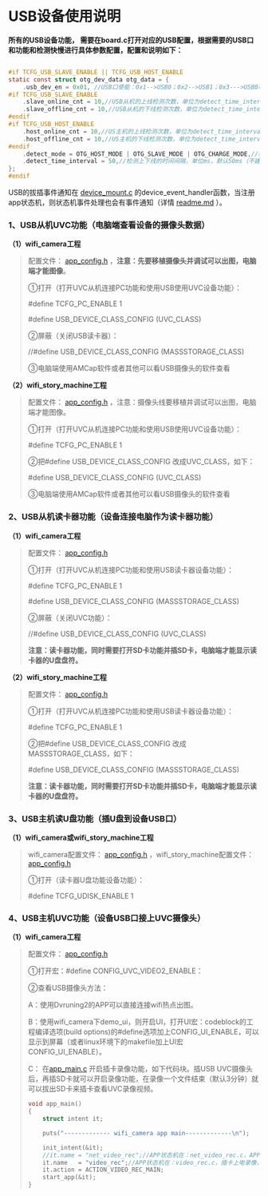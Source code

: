 ﻿# USB设备使用说明

**所有的USB设备功能， 需要在board.c打开对应的USB配置，根据需要的USB口和功能和检测快慢进行具体参数配置，配置和说明如下：**

```c

#if TCFG_USB_SLAVE_ENABLE || TCFG_USB_HOST_ENABLE
static const struct otg_dev_data otg_data = {
    .usb_dev_en = 0x01, //USB口使能：0x1-->USB0；0x2-->USB1；0x3--->USB0和USB1
#if TCFG_USB_SLAVE_ENABLE
    .slave_online_cnt = 10,//USB从机的上线检测次数，单位为detect_time_interval值
    .slave_offline_cnt = 10,//USB从机的下线检测次数，单位为detect_time_interval值
#endif
#if TCFG_USB_HOST_ENABLE
    .host_online_cnt = 10,//US主机的上线检测次数，单位为detect_time_interval值
	.host_offline_cnt = 10,//US主机的下线检测次数，单位为detect_time_interval值
#endif
	.detect_mode = OTG_HOST_MODE | OTG_SLAVE_MODE | OTG_CHARGE_MODE,//检测模式：主机检测、从机检测、拔插充电检测。
    .detect_time_interval = 50,//检测上下线的时间间隔，单位ms，默认50ms（不建议修改变小，否则USB事件可能会丢，最低为10ms）。
};
#endif
```

USB的拔插事件通知在 [device_mount.c](..\..\system\device_mount.c) 的device_event_handler函数，当注册app状态机，则状态机事件处理也会有事件通知（详情 [readme.md](..\app_state_machine\readme.md) ）。

### 1、USB从机UVC功能（电脑端查看设备的摄像头数据）

**（1）wifi_camera工程**

> 配置文件： [app_config.h](..\..\..\wifi_camera\include\app_config.h) ，**注意：先要移植摄像头并调试可以出图，电脑端才能图像**。
>
> ①打开（打开UVC从机连接PC功能和使用USB使用UVC设备功能）：
>
> #define TCFG_PC_ENABLE                      1
>
> #define USB_DEVICE_CLASS_CONFIG (UVC_CLASS) 
>
> ②屏蔽（关闭USB读卡器）：
>
> //#define USB_DEVICE_CLASS_CONFIG (MASSSTORAGE_CLASS)
>
> ③电脑端使用AMCap软件或者其他可以看USB摄像头的软件查看

**（2）wifi_story_machine工程**

> 配置文件： [app_config.h](..\..\..\wifi_story_machine\include\app_config.h) ，注意：摄像头线要移植并调试可以出图，电脑端才能图像。
>
> ①打开（打开UVC从机连接PC功能和使用USB使用UVC设备功能）：
>
> #define TCFG_PC_ENABLE                      1
>
> ②把#define USB_DEVICE_CLASS_CONFIG     改成UVC_CLASS，如下：
>
> #define USB_DEVICE_CLASS_CONFIG (UVC_CLASS) 
>
> ③电脑端使用AMCap软件或者其他可以看USB摄像头的软件查看



### 2、USB从机读卡器功能（设备连接电脑作为读卡器功能）

**（1）wifi_camera工程**

> 配置文件： [app_config.h](..\..\..\wifi_camera\include\app_config.h) 
>
> ①打开（打开UVC从机连接PC功能和使用USB读卡器设备功能）：
>
> #define TCFG_PC_ENABLE                      1
>
> #define USB_DEVICE_CLASS_CONFIG (MASSSTORAGE_CLASS)
>
> ②屏蔽（关闭UVC功能）：
>
> //#define USB_DEVICE_CLASS_CONFIG  (UVC_CLASS) 
>
> **注意：读卡器功能，同时需要打开SD卡功能并插SD卡，电脑端才能显示读卡器的U盘盘符。**

**（2）wifi_story_machine工程**

> 配置文件： [app_config.h](..\..\..\wifi_story_machine\include\app_config.h) 
>
> ①打开（打开UVC从机连接PC功能和使用USB读卡器设备功能）：
>
> #define TCFG_PC_ENABLE                      1
>
> ②把#define USB_DEVICE_CLASS_CONFIG     改成MASSSTORAGE_CLASS，如下：
>
> #define USB_DEVICE_CLASS_CONFIG (MASSSTORAGE_CLASS) 
>
> **注意：读卡器功能，同时需要打开SD卡功能并插SD卡，电脑端才能显示读卡器的U盘盘符。**



### 3、USB主机读U盘功能（插U盘到设备USB口）

**（1）wifi_camera或wifi_story_machine工程**

> wifi_camera配置文件： [app_config.h](..\..\..\wifi_camera\include\app_config.h) ，wifi_story_machine配置文件： [app_config.h](..\..\..\wifi_story_machine\include\app_config.h) 
>
> ①打开（读卡器U盘功能设备功能）：
>
> #define TCFG_UDISK_ENABLE                   1



### 4、USB主机UVC功能（设备USB口接上UVC摄像头）

**（1）wifi_camera工程**

> 配置文件： [app_config.h](..\..\..\wifi_camera\include\app_config.h) 
>
> ①打开宏：#define CONFIG_UVC_VIDEO2_ENABLE：
>
> ②查看USB摄像头方法：
>
> A：使用Dvruning2的APP可以直接连接wifi热点出图。
>
> B：使用wifi_camera下demo_ui，则开启UI，打开UI宏：codeblock的工程编译选项(build options)的#define选项加上CONFIG_UI_ENABLE，可以显示到屏幕（或者linux环境下的makefile加上UI宏CONFIG_UI_ENABLE）。
>
> C： 在[app_main.c](..\..\..\wifi_camera\app_main.c) 开启插卡录像功能，如下代码块。插USB UVC摄像头后，再插SD卡就可以开启录像功能，在录像一个文件结束（默认3分钟）就可以拔出SD卡来插卡查看UVC录像视频。
>
> ```c
> void app_main()
> {
>     struct intent it;
> 
>     puts("------------- wifi_camera app main-------------\n");
> 
>     init_intent(&it);
>     //it.name	= "net_video_rec";//APP状态机在：net_video_rec.c，APP出图功能
>     it.name	= "video_rec";//APP状态机在：video_rec.c，插卡上电录像，可APP出图功能
>     it.action = ACTION_VIDEO_REC_MAIN;
>     start_app(&it);
> }
> ```
>
> 


